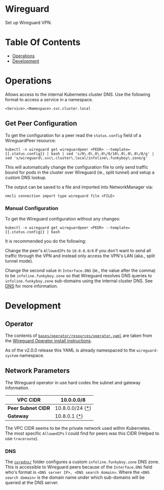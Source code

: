 # Wireguard
Set up Wireguard VPN.

# Table Of Contents
- [Operations](#operations)
- [Development](#development)

# Operations
Allows access to the internal Kubernetes cluster DNS. Use the following format to access a service in a namespace.

```
<Service>.<Namespace>.svc.cluster.local
```
## Get Peer Configuration
To get the configuration for a peer read the `status.config` field of a WireguardPeer resource:

```
kubectl -n wireguard get wireguardpeer <PEER> --template={{.status.config}} | bash | sed 's/0\.0\.0\.0\/0/10\.0\.0\.0\/8/g' | sed 's/wireguard\.svc\.cluster\.local/infoline\.funkyboy\.zone/g'
```

This will automatically change the configuration file to only send traffic bound for pods in the cluster over Wireguard (ie., split tunnel) and setup a custom DNS lookup.

The output can be saved to a file and imported into NetworkManager via:

```shell
nmcli connection import type wireguard file <FILE>
```

### Manual Configuration
To get the Wireguard configuration without any changes:

```
kubectl -n wireguard get wireguardpeer <PEER> --template={{.status.config}} | bash
```

It is recommended you do the following:

Change the peer's `AllowedIPs` to `10.0.0.0/8` if you don't want to send all traffic through the VPN and instead only access the VPN's LAN (aka., split tunnel mode).

Change the second value in `Interface.DNS` (ie., the value after the comma) to be `infoline.funkyboy.zone` so that Wireguard resolves DNS queries to `infoline.funkyboy.zone` sub-domains using the internal cluster DNS. See [DNS](#dns) for more information.

# Development
## Operator
The contents of [`bases/operator/resources/operator.yaml`](./bases/operator/resources/operator.yaml) are taken from the [Wireguard Operator install instructions](https://github.com/jodevsa/wireguard-operator#how-to-deploy).

As of the v2.0.0 release this YAML is already namespaced to the `wireguard-system` namespace.

## Network Parameters
The Wireguard operator in use hard codes the subnet and gateway information.

| **VPC CIDR** | 10.0.0.0/8 |
| ------------ | ---------- |
| **Peer Subnet CIDR** | 10.8.0.0/24 ([*](https://github.com/jodevsa/wireguard-operator/blob/73ff848b4c9e0b30627a3f639463cf8c3b2555f5/pkg/wireguard/wireguard.go#L37)) |
| **Gateway** | 10.8.0.1 ([*](https://github.com/jodevsa/wireguard-operator/blob/73ff848b4c9e0b30627a3f639463cf8c3b2555f5/pkg/wireguard/wireguard.go#L38)) |

The VPC CIDR seems to be the private network used within Kubernetes. The most specific `AllowedIPs` I could find for peers was this CIDR (Helped to use `traceroute`).

### DNS
The [`coredns/`](../coredns) folder configures a custom `infoline.funkyboy.zone` DNS zone. This is accessible to Wireguard peers because of the `Interface.DNS` field who's format is `<DNS server IP>, <DNS search domain>`. Where the `<DNS search domain>` is the domain name under which sub-domains will be queried at the DNS server.
